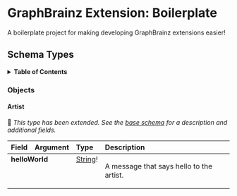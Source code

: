 # GraphBrainz Extension: Boilerplate

A boilerplate project for making developing GraphBrainz extensions easier!

<!-- START graphql-markdown -->

## Schema Types

<details>
  <summary><strong>Table of Contents</strong></summary>

  * [Objects](#objects)
    * [Artist](#artist)

</details>

### Objects

#### Artist

:small_blue_diamond: *This type has been extended.
See the [base schema](https://github.com/exogen/graphbrainz/docs/types.md) for a description and additional fields.*

<table>
<thead>
<tr>
<th align="left">Field</th>
<th align="right">Argument</th>
<th align="left">Type</th>
<th align="left">Description</th>
</tr>
</thead>
<tbody>
<tr>
<td colspan="2" valign="top"><strong>helloWorld</strong></td>
<td valign="top"><a href="https://github.com/exogen/graphbrainz/docs/types.md#string">String</a>!</td>
<td>

A message that says hello to the artist.

</td>
</tr>
</tbody>
</table>

<!-- END graphql-markdown -->
